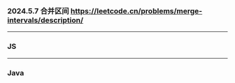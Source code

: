 ### 2024.5.7 合并区间  https://leetcode.cn/problems/merge-intervals/description/

---

### JS


---

### Java
